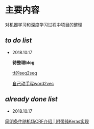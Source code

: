 主要内容
====


对机器学习和深度学习过程中项目的整理

## *to do list*

- 2018.10.17

    **待整理blog**

    [tf的seq2seq](https://daiwk.github.io/posts/platform-tensorflow-seq2seq.html)

    [自己动手写word2vec](https://blog.csdn.net/u014595019/article/details/51907294)



## *already done list*

- 2018.10.17

[简明条件随机场CRF介绍 | 附带纯Keras实现](https://mp.weixin.qq.com/s/BEjj5zJG3QmxvQiqs8P4-w)